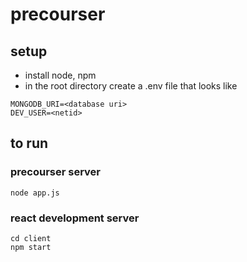 # precourser

## setup

- install node, npm
- in the root directory create a .env file that looks like
```
MONGODB_URI=<database uri>
DEV_USER=<netid>
```

## to run

### precourser server
```
node app.js
```

### react development server
```
cd client
npm start
```
